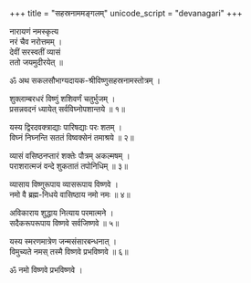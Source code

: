 +++
title = "सहस्रनाममङ्गलम्"
unicode_script = "devanagari"
+++

नारायणं नमस्कृत्य  
नरं चैव नरोत्तमम् ।  
देवीं सरस्वतीं व्यासं  
ततो जयमुदीरयेत् ॥  

ॐ अथ सकलसौभाग्यदायक-श्रीविष्णुसहस्रनामस्तोत्रम् ।  

शुक्लाम्बरधरं विष्णुं शशिवर्णं चतुर्भुजम् ।  
प्रसन्नवदनं ध्यायेत् सर्वविघ्नोपशान्तये ॥ १॥  

यस्य द्विरदवक्त्राद्याः पारिषद्याः परः शतम् ।  
विघ्नं निघ्नन्ति सततं विष्वक्सेनं तमाश्रये ॥ २॥  

व्यासं वसिष्ठनप्तारं शक्तेः पौत्रम् अकल्मषम् ।  
पराशरात्मजं वन्दे शुकतातं तपोनिधिम् ॥ ३॥  

व्यासाय विष्णुरूपाय व्यासरूपाय विष्णवे ।  
नमो वै ब्रह्म-निधये वासिष्ठाय नमो नमः ॥ ४॥  

अविकाराय शुद्धाय नित्याय परमात्मने ।  
सदैकरूपरूपाय विष्णवे सर्वजिष्णवे ॥ ५॥  

यस्य स्मरणमात्रेण जन्मसंसारबन्धनात् ।  
विमुच्यते नमस् तस्मै विष्णवे प्रभविष्णवे ॥ ६॥  

ॐ नमो विष्णवे प्रभविष्णवे ।  